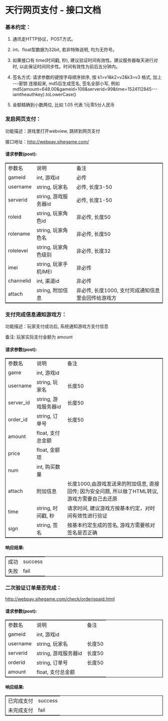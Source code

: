 # 天行网页支付 - 接口文档

### 基本约定：

1. 通讯走HTTP协议，POST方式。

2. int、float型数据为32bit, 若非特殊说明, 均为无符号。

3. 如果接口有 time(时间戳, 秒), 建议验证时间有效性。建议服务器每天进行对时, 以此保证时间同步性。时间有效性为前后五分钟内。 

4. 签名方式: 请求参数的键按字母顺序排序, 按 k1=v1&k2=v2&k3=v3 格式, 加上 ---密钥 连接起来, md5后生成签名, 签名全部小写, 例如 md5(amount=648.00&gameid=108&serverid=99&time=1524112845---iamtheauthkey).toLowerCase()

5. 金额精确到小数两位, 比如 1.05 代表 1元零5分人民币

### 发启网页支付：

功能描述：游戏里打开webview, 跳转到网页支付

接口地址：http://webpay.sihegame.com/

#### 请求参数(post):
<table style="border:1px solid #000;">
<tr>
<td>参数名</td>
<td>说明</td>
<td>备注</td>
</tr>
<tr>

<td>gameid</td>
<td>int, 游戏id</td>
<td>必传</td>
</tr>

<td>username</td>
<td>string, 玩家名</td>
<td>必传, 长度3-50</td>
</tr>

<td>serverid</td>
<td>string, 游戏服务器id</td>
<td>必传, 长度1-50</td>
</tr>

<td>roleid</td>
<td>string, 玩家角色id</td>
<td>非必传, 长度50</td>
</tr>

<td>rolename</td>
<td>string, 玩家角色名</td>
<td>非必传, 长度50</td>
</tr>

<td>rolelevel</td>
<td>string, 玩家角色级别</td>
<td>非必传, 长度32</td>
</tr>

<td>imei</td>
<td>string, 玩家手机IMEI</td>
<td>非必传</td>
</tr>

<td>channelid</td>
<td>int, 渠道id</td>
<td>非必传</td>
</tr>

<td>attach</td>
<td>string, 附加信息</td>
<td>非必传, 长度1000, 支付完成通知信息里会回传给游戏方</td>
</tr>
</table>

### 支付完成信息通知游戏方：

功能描述：玩家支付成功后, 系统通知游戏方支付信息

备注: 玩家实际支付金额为 amount 

#### 请求参数(post):
<table style="border:1px solid #000;">
<tr>
<td>参数名</td>
<td>说明</td>
<td>备注</td>
</tr>
<tr>

<td>game</td>
<td>int, 游戏id</td>
<td></td>
</tr>

<td>username</td>
<td>string, 玩家名</td>
<td>长度50</td>
</tr>

<td>server_id</td>
<td>string, 游戏服务器id</td>
<td>长度50</td>
</tr>

<td>order_id</td>
<td>string, 订单号</td>
<td>长度50</td>
</tr>

<td>amount</td>
<td>float, 支付总金额</td>
<td></td>
</tr>

<td>price</td>
<td>float, 金额项</td>
<td></td>
</tr>

<td>num</td>
<td>int, 购买数量</td>
<td></td>
</tr>

<td>attach</td>
<td>附加信息</td>
<td>长度1000,由游戏发送来的附加信息, 直接回传; 因为安全问题, 所以做了HTML转议, 游戏方需要自己去还原</td>
</tr>

<td>time</td>
<td>string, 时间戳, 秒</td>
<td>请求时间, 建议游戏方按基本约定，对时间有效性进行验证</td>
</tr>

<td>sign</td>
<td>string, 签名</td>
<td>按基本约定生成的签名, 游戏方需要核对签名是否正确</td>
</tr>
</table>

#### 响应结果:
<table style="border:1px solid #000;">
<tr>
<td>成功</td>
<td>success</td>
</tr>
<tr>
<td>失败</td>
<td>fail</td>
</tr>
</table>

### 二次验证订单是否完成：
http://webpay.sihegame.com/check/orderispaid.html

#### 请求参数(post):
<table style="border:1px solid #000;">
<tr>
<td>参数名</td>
<td>说明</td>
<td>备注</td>
</tr>
<tr>

<td>gameid</td>
<td>int, 游戏id</td>
<td></td>
</tr>

<td>username</td>
<td>string, 玩家名</td>
<td>长度50</td>
</tr>

<td>serverid</td>
<td>string, 游戏服务器id</td>
<td>长度50</td>
</tr>

<td>orderid</td>
<td>string, 订单号</td>
<td>长度50</td>
</tr>

<td>amount</td>
<td>float, 支付总金额</td>
<td></td>
</tr>
</table>

#### 响应结果:
<table style="border:1px solid #000;">
<tr>
<td>已完成支付</td>
<td>success</td>
</tr>
<tr>
<td>未完成支付</td>
<td>fail</td>
</tr>
</table>
